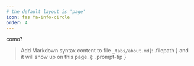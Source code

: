 ```yaml
---
# the default layout is 'page'
icon: fas fa-info-circle
order: 4
---
```

como?
> Add Markdown syntax content to file `_tabs/about.md`{: .filepath } and it will show up on this page.
{: .prompt-tip }
